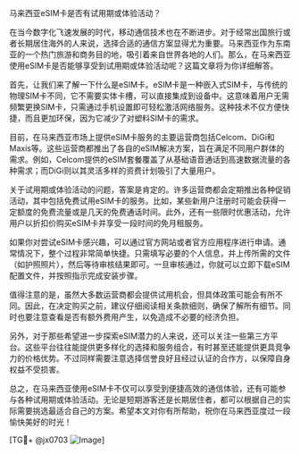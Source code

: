 马来西亚eSIM卡是否有试用期或体验活动？

在当今数字化飞速发展的时代，移动通信技术也在不断进步。对于经常出国旅行或者长期居住海外的人来说，选择合适的通信方案显得尤为重要。马来西亚作为东南亚的一个热门旅游和商务目的地，吸引着来自世界各地的人们。那么，在马来西亚使用eSIM卡是否能够享受到试用期或体验活动呢？这篇文章将为你详细解答。

首先，让我们来了解一下什么是eSIM卡。eSIM卡是一种嵌入式SIM卡，与传统的物理SIM卡不同，它不需要实体卡槽，可以直接集成到设备中。这意味着用户无需频繁更换SIM卡，只需通过手机设置即可轻松激活网络服务。这种技术不仅方便快捷，而且更加环保，因为它减少了对塑料SIM卡的需求。

目前，在马来西亚市场上提供eSIM卡服务的主要运营商包括Celcom、DiGi和Maxis等。这些运营商都推出了各自的eSIM解决方案，旨在满足不同用户群体的需求。例如，Celcom提供的eSIM套餐覆盖了从基础语音通话到高速数据流量的各种需求；而DiGi则以其灵活多样的资费计划吸引了大量用户。

关于试用期或体验活动的问题，答案是肯定的。许多运营商都会定期推出各种促销活动，其中包括免费试用eSIM卡的服务。比如，某些新用户注册时可能会获得一定额度的免费流量或是几天的免费通话时间。此外，还有一些限时优惠活动，允许用户以折扣价购买eSIM卡并享受一段时间的免月租服务。

如果你对尝试eSIM卡感兴趣，可以通过官方网站或者官方应用程序进行申请。通常情况下，整个过程非常简单快捷。只需填写必要的个人信息，并上传所需的文件（如护照照片），然后等待审核结果即可。一旦审核通过，你就可以立即下载eSIM配置文件，并按照指示完成安装步骤。

值得注意的是，虽然大多数运营商都会提供试用机会，但具体政策可能会有所不同。因此，在决定购买之前，建议仔细阅读相关条款细则，确保了解所有细节。同时也要注意查看是否有额外费用产生，以免造成不必要的经济负担。

另外，对于那些希望进一步探索eSIM潜力的人来说，还可以关注一些第三方平台。这些平台往往能提供更多样化的选择和服务组合，有时甚至还能提供更具竞争力的价格优势。不过同样需要注意选择信誉良好且经过认证的合作方，以保障自身权益不受损害。

总之，在马来西亚使用eSIM卡不仅可以享受到便捷高效的通信体验，还有可能参与各种试用期或体验活动。无论是短期游客还是长期居住者，都可以根据自己的实际需要挑选最适合自己的方案。希望本文对你有所帮助，祝你在马来西亚度过一段愉快美好的时光！

[TG💪+ @jx0703 ![Image](https://github.com/user-attachments/assets/dbca1d08-cadb-493c-b0ec-ad6f7a83f270)]